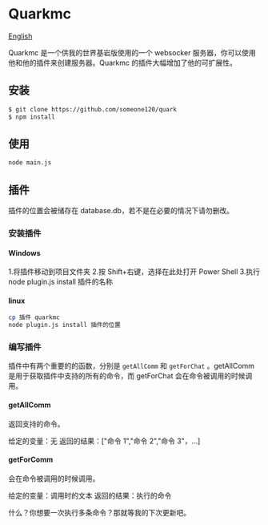 # Quarkmc

[English](README_en.md)

Quarkmc 是一个供我的世界基岩版使用的一个 websocker 服务器，你可以使用他和他的插件来创建服务器。Quarkmc 的插件大幅增加了他的可扩展性。

## 安装

```bash
$ git clone https://github.com/someone120/quark
$ npm install
```

## 使用

```bash
node main.js
```

## 插件

插件的位置会被储存在 database.db，若不是在必要的情况下请勿删改。

### 安装插件

#### Windows

1.将插件移动到项目文件夹 2.按 Shift+右键，选择在此处打开 Power Shell 3.执行 node plugin.js install 插件的名称

#### linux

```bash
cp 插件 quarkmc
node plugin.js install 插件的位置
```

### 编写插件

插件中有两个重要的的函数，分别是 `getAllComm` 和 `getForChat` 。getAllComm 是用于获取插件中支持的所有的命令，而 getForChat 会在命令被调用的时候调用。

#### getAllComm

返回支持的命令。

给定的变量：无
返回的结果：["命令 1","命令 2","命令 3"，...]

#### getForComm

会在命令被调用的时候调用。

给定的变量：调用时的文本
返回的结果：执行的命令

什么？你想要一次执行多条命令？那就等我的下次更新吧。
